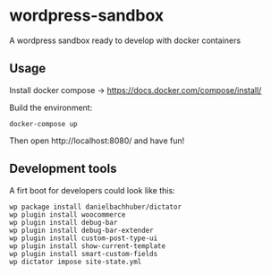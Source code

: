 # wordpress-sandbox

A wordpress sandbox ready to develop with docker containers

## Usage

Install docker compose -> https://docs.docker.com/compose/install/

Build the environment:

    docker-compose up

Then open http://localhost:8080/ and have fun!


## Development tools

A firt boot for developers could look like this:

    wp package install danielbachhuber/dictator
    wp plugin install woocommerce
    wp plugin install debug-bar
    wp plugin install debug-bar-extender
    wp plugin install custom-post-type-ui
    wp plugin install show-current-template
    wp plugin install smart-custom-fields 
    wp dictator impose site-state.yml
